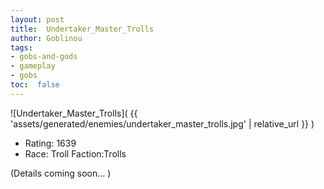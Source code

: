 ```yaml
---
layout: post
title:  Undertaker_Master_Trolls
author: Goblinou
tags:
- gobs-and-gods
- gameplay
- gobs
toc:  false
---
```


![Undertaker_Master_Trolls]( {{ 'assets/generated/enemies/undertaker_master_trolls.jpg' | relative_url }} )
- Rating: 1639
- Race: Troll  Faction:Trolls

(Details coming soon... )